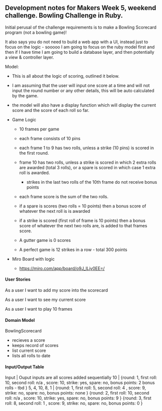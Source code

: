## Development notes for Makers Week 5, weekend challenge. Bowling Challenge in Ruby.

Initial perusal of the challenge requirements is to make a Bowling Scorecard program (not a bowling game)!

It also says you do not need to build a web app with a UI, instead just to focus on the logic - sooooo I am going to focus on the ruby model first and then if I have time I am going to build a database layer, and then potentially a view & controller layer.

Model:
- This is all about the logic of scoring, outlined it below.
- I am assuming that the user will input one score at a time and will not input the round number or any other details, this will be auto calculated by the game.
- the model will also have a display function which will display the current score and the score of each roll so far.

- Game Logic
  - 10 frames per game
  - each frame consists of 10 pins
  - each frame 1 to 9 has two rolls, unless a strike (10 pins) is scored in the first round.
  - frame 10 has two rolls, unless a strike is scored in which 2 extra rolls are awarded (total 3 rolls), or a spare is scored in which case 1 extra roll is awarded.
    - strikes in the last two rolls of the 10th frame do not receive bonus points

  - each frame score is the sum of the two rolls.
  - if a spare is scores (two rolls = 10 points) then a bonus score of whatever the next roll is is awarded
  - if a strike is scored (first roll of frame is 10 points) then a bonus score of whatever the next two rolls are, is added to that frames score.


  - A gutter game is 0 scores
  - A perfect game is 12 strikes in a row - total 300 points

- Miro Board with logic
    - https://miro.com/app/board/o9J_lLjv0EE=/

#### User Stories

As a user
I want to add my score into the scorecard

As a user
I want to see my current score

As a user
I want to play 10 frames


#### Domain Model

BowlingScorecard
- recieves a score
- keeps record of scores
- list current score
- lists all rolls to date

#### Input/Output Table

Input           |  Ouput
inputs are all scores added sequentially
10              | {round: 1, first roll: 10, second roll: n/a , score: 10, strike: yes, spare: no, bonus points: 2 bonus rolls - tbd }
5, 4, 10, 8, 1  |
{round: 1, first roll: 5, second roll: 4 , score: 9, strike: no, spare: no, bonus points: none }
{round: 2, first roll: 10, second roll: n/a , score: 10, strike: yes, spare: no, bonus points: 9 }
{round: 3, first roll: 8, second roll: 1 , score: 9, strike: no, spare: no, bonus points: 0 }
